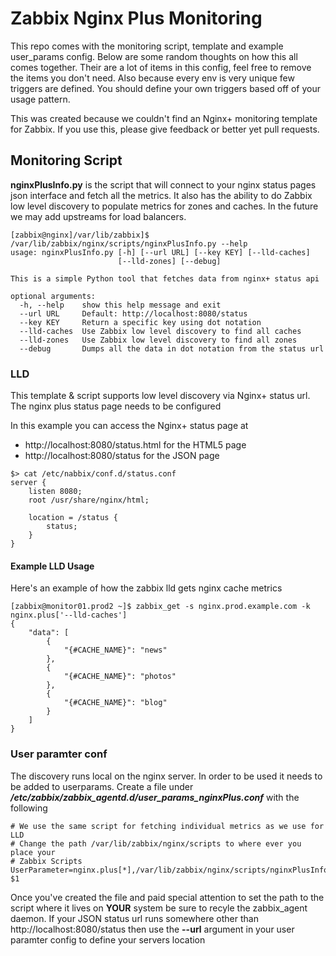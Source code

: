 # Zabbix Nginx Plus Monitoring
This repo comes with the monitoring script, template and example user_params config.  Below are some random thoughts on how this all comes together.  Their are a lot of items in this config, feel free to remove the items you don't need.  Also because every env is very unique few triggers are defined.  You should define your own triggers based off of your usage pattern.

This was created because we couldn't find an Nginx+ monitoring template for Zabbix.  If you use this, please give feedback or better yet pull requests.

## Monitoring Script
**nginxPlusInfo.py** is the script that will connect to your nginx status pages json interface and fetch all the metrics.  It also has the ability to do Zabbix low level discovery to populate metrics for zones and caches. In the future we may add upstreams for load balancers.


```
[zabbix@nginx]/var/lib/zabbix]$ /var/lib/zabbix/nginx/scripts/nginxPlusInfo.py --help
usage: nginxPlusInfo.py [-h] [--url URL] [--key KEY] [--lld-caches]
                        [--lld-zones] [--debug]

This is a simple Python tool that fetches data from nginx+ status api

optional arguments:
  -h, --help    show this help message and exit
  --url URL     Default: http://localhost:8080/status
  --key KEY     Return a specific key using dot notation
  --lld-caches  Use Zabbix low level discovery to find all caches
  --lld-zones   Use Zabbix low level discovery to find all zones
  --debug       Dumps all the data in dot notation from the status url
```

### LLD
This template & script supports low level discovery via Nginx+ status url.  The nginx plus status page needs to be configured

In this example you can access the Nginx+ status page at 

* http://localhost:8080/status.html for the HTML5 page
* http://localhost:8080/status for the JSON page

```
$> cat /etc/nabbix/conf.d/status.conf
server {
    listen 8080;
    root /usr/share/nginx/html;

    location = /status {
        status;
    }
}
```


#### Example LLD Usage

Here's an example of how the zabbix lld gets nginx cache metrics

```
[zabbix@monitor01.prod2 ~]$ zabbix_get -s nginx.prod.example.com -k nginx.plus['--lld-caches']
{
    "data": [
        {
            "{#CACHE_NAME}": "news"
        },
        {
            "{#CACHE_NAME}": "photos"
        },
        {
            "{#CACHE_NAME}": "blog"
        }
    ]
}
```



### User paramter conf
The discovery runs local on the nginx server.  In order to be used it needs to be added to userparams.  Create a file under ***/etc/zabbix/zabbix_agentd.d/user_params_nginxPlus.conf*** with the following

```
# We use the same script for fetching individual metrics as we use for LLD
# Change the path /var/lib/zabbix/nginx/scripts to where ever you place your 
# Zabbix Scripts
UserParameter=nginx.plus[*],/var/lib/zabbix/nginx/scripts/nginxPlusInfo.py $1
```

Once you've created the file and paid special attention to set the path to the script where it lives on **YOUR** system be sure to recyle the zabbix_agent daemon.  If your JSON status url runs somewhere other than http://localhost:8080/status then use the **--url** argument in your user paramter config to define your servers location

